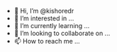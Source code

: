 - 👋 Hi, I’m @kishoredr
- 👀 I’m interested in ...
- 🌱 I’m currently learning ...
- 💞️ I’m looking to collaborate on ...
- 📫 How to reach me ...

<!---
kishoredr/kishoredr is a ✨ special ✨ repository because its `README.md` (this file) appears on your GitHub profile.
You can click the Preview link to take a look at your changes.
--->
